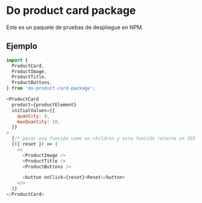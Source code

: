 # Do product card package

Este es un paquete de pruebas de despliegue en NPM.

## Ejemplo

```js
import {
  ProductCard,
  ProductImage,
  ProductTitle,
  ProductButtons,
} from 'do-product-card-package';
```

```js
<ProductCard
  product={productElement}
  initialValues={{
    quantity: 4,
    maxQuantity: 10,
  }}
>
  {/* pasar una función como un children y esta función retorna un JSX Element */}
  {({ reset }) => (
    <>
      <ProductImage />
      <ProductTitle />
      <ProductButtons />

      <button onClick={reset}>Reset</button>
    </>
  )}
</ProductCard>
```
